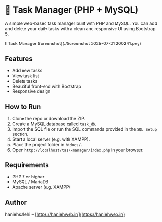 # 📝 Task Manager (PHP + MySQL)

A simple web-based task manager built with PHP and MySQL. You can add and delete your daily tasks with a clean and responsive UI using Bootstrap 5.

![Task Manager Screenshot](./Screenshot 2025-07-21 200241.png)

## Features

- Add new tasks
- View task list
- Delete tasks
- Beautiful front-end with Bootstrap
- Responsive design

## How to Run

1. Clone the repo or download the ZIP.
2. Create a MySQL database called `task_db`.
3. Import the SQL file or run the SQL commands provided in the `SQL Setup` section.
4. Start a local server (e.g. with XAMPP).
5. Place the project folder in `htdocs/`.
6. Open `http://localhost/task-manager/index.php` in your browser.

## Requirements

- PHP 7 or higher
- MySQL / MariaDB
- Apache server (e.g. XAMPP)

## Author

haniehsalehi – [https://haniehweb.ir/](https://haniehweb.ir/)
